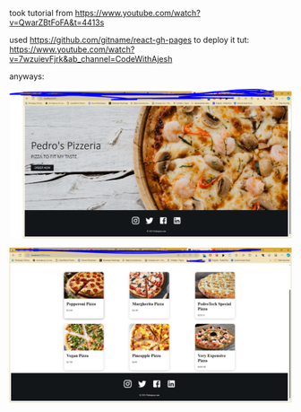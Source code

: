 took tutorial from  https://www.youtube.com/watch?v=QwarZBtFoFA&t=4413s

used https://github.com/gitname/react-gh-pages to deploy it
tut: https://www.youtube.com/watch?v=7wzuievFjrk&ab_channel=CodeWithAjesh

anyways:

![alt text](image.png)

![alt text](image-1.png)

